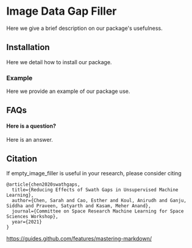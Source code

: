 # Image Data Gap Filler

Here we give a brief description on our package's usefulness.

## Installation

Here we detail how to install our package.

### Example

Here we provide an example of our package use.

## FAQs

#### Here is a question?

Here is an answer.

## Citation

If empty_image_filler is useful in your research, please consider citing
```
@article{chen2020swathgaps,
  title={Reducing Effects of Swath Gaps in Unsupervised Machine Learning},
  author={Chen, Sarah and Cao, Esther and Koul, Anirudh and Ganju, Siddha and Praveen, Satyarth and Kasam, Meher Anand},
  journal={Committee on Space Research Machine Learning for Space Sciences Workshop},
  year={2021}
}
```

https://guides.github.com/features/mastering-markdown/
